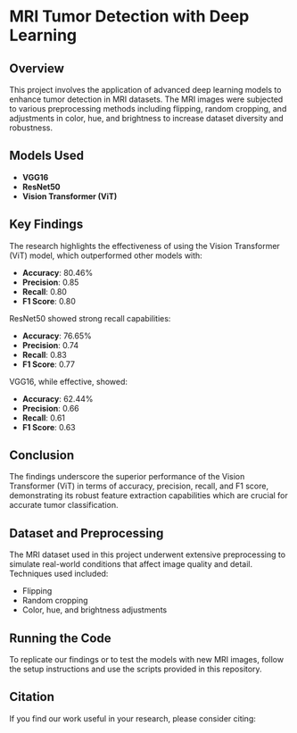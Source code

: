 # MRI Tumor Detection with Deep Learning

## Overview
This project involves the application of advanced deep learning models to enhance tumor detection in MRI datasets. The MRI images were subjected to various preprocessing methods including flipping, random cropping, and adjustments in color, hue, and brightness to increase dataset diversity and robustness.

## Models Used
- **VGG16**
- **ResNet50**
- **Vision Transformer (ViT)**

## Key Findings
The research highlights the effectiveness of using the Vision Transformer (ViT) model, which outperformed other models with:
- **Accuracy**: 80.46%
- **Precision**: 0.85
- **Recall**: 0.80
- **F1 Score**: 0.80

ResNet50 showed strong recall capabilities:
- **Accuracy**: 76.65%
- **Precision**: 0.74
- **Recall**: 0.83
- **F1 Score**: 0.77

VGG16, while effective, showed:
- **Accuracy**: 62.44%
- **Precision**: 0.66
- **Recall**: 0.61
- **F1 Score**: 0.63

## Conclusion
The findings underscore the superior performance of the Vision Transformer (ViT) in terms of accuracy, precision, recall, and F1 score, demonstrating its robust feature extraction capabilities which are crucial for accurate tumor classification.

## Dataset and Preprocessing
The MRI dataset used in this project underwent extensive preprocessing to simulate real-world conditions that affect image quality and detail. Techniques used included:
- Flipping
- Random cropping
- Color, hue, and brightness adjustments

## Running the Code
To replicate our findings or to test the models with new MRI images, follow the setup instructions and use the scripts provided in this repository.

## Citation
If you find our work useful in your research, please consider citing:

